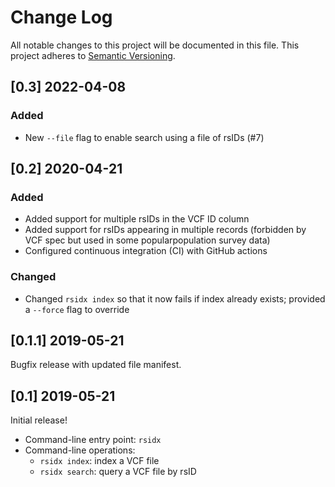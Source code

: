 # Change Log
All notable changes to this project will be documented in this file.
This project adheres to [Semantic Versioning](http://semver.org/).


## [0.3] 2022-04-08

### Added
- New `--file` flag to enable search using a file of rsIDs (#7)


## [0.2] 2020-04-21

### Added
- Added support for multiple rsIDs in the VCF ID column
- Added support for rsIDs appearing in multiple records (forbidden by VCF spec but used in some popularpopulation survey data)
- Configured continuous integration (CI) with GitHub actions

### Changed
- Changed `rsidx index` so that it now fails if index already exists; provided a `--force` flag to override


## [0.1.1] 2019-05-21

Bugfix release with updated file manifest.


## [0.1] 2019-05-21

Initial release!

- Command-line entry point: `rsidx`
- Command-line operations:
    - `rsidx index`: index a VCF file
    - `rsidx search`: query a VCF file by rsID

